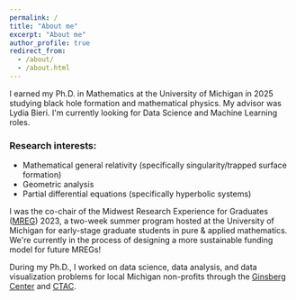 ```yaml
---
permalink: /
title: "About me"
excerpt: "About me"
author_profile: true
redirect_from: 
  - /about/
  - /about.html
---
```


I earned my Ph.D. in Mathematics at the University of Michigan in 2025 studying black hole formation and mathematical physics. My advisor was Lydia Bieri. I'm currently looking for Data Science and Machine Learning roles. 

### Research interests: 

- Mathematical general relativity (specifically singularity/trapped surface formation)
- Geometric analysis 
- Partial differential equations (specifically hyperbolic systems)

I was the co-chair of the Midwest Research Experience for Graduates ([MREG](https://sites.google.com/umich.edu/mreg-2023/home)) 2023, a two-week summer program hosted at the University of Michigan for early-stage graduate students in pure & applied mathematics. We're currently in the process of designing a more sustainable funding model for future MREGs! 

During my Ph.D., I worked on data science, data analysis, and data visualization problems for local Michigan non-profits through the [Ginsberg Center](https://ginsberg.umich.edu/) and [CTAC](https://ginsberg.umich.edu/ctac). 